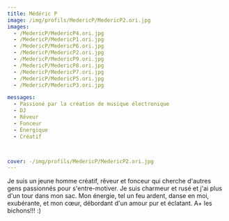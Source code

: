 ```yaml
---
title: Médéric P
image: /img/profils/MedericP/MedericP2.ori.jpg
images:
  - /MedericP/MedericP4.ori.jpg
  - /MedericP/MedericP1.ori.jpg
  - /MedericP/MedericP6.ori.jpg
  - /MedericP/MedericP2.ori.jpg
  - /MedericP/MedericP9.ori.jpg
  - /MedericP/MedericP8.ori.jpg
  - /MedericP/MedericP7.ori.jpg
  - /MedericP/MedericP5.ori.jpg
  - /MedericP/MedericP3.ori.jpg

messages:
  - Passioné par la création de musique électronique
  - DJ
  - Rêveur
  - Fonceur
  - Énergique
  - Créatif



cover: -/img/profils/MedericP/MedericP2.ori.jpg
---
```




 Je suis un jeune homme créatif, rêveur et fonceur qui cherche d'autres gens passionnés pour s'entre-motiver. Je suis charmeur et rusé et j'ai plus d'un tour dans mon sac. Mon énergie, tel un feu ardent, danse en moi, exubérante, et mon cœur, débordant d'un amour pur et éclatant. A+ les bichons!!! :)
